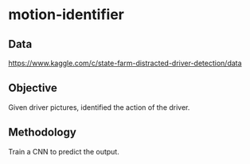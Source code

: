 # motion-identifier

## Data
   https://www.kaggle.com/c/state-farm-distracted-driver-detection/data

## Objective
   Given driver pictures, identified the action of the driver.

## Methodology
   Train a CNN to predict the output.
